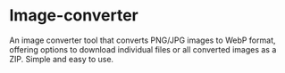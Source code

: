 # Image-converter
An image converter tool that converts PNG/JPG images to WebP format, offering options to download individual files or all converted images as a ZIP. Simple and easy to use.

